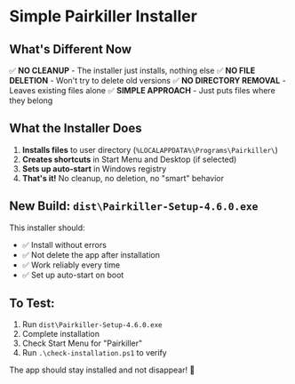 # Simple Pairkiller Installer

## What's Different Now
✅ **NO CLEANUP** - The installer just installs, nothing else
✅ **NO FILE DELETION** - Won't try to delete old versions
✅ **NO DIRECTORY REMOVAL** - Leaves existing files alone
✅ **SIMPLE APPROACH** - Just puts files where they belong

## What the Installer Does
1. **Installs files** to user directory (`%LOCALAPPDATA%\Programs\Pairkiller\`)
2. **Creates shortcuts** in Start Menu and Desktop (if selected)
3. **Sets up auto-start** in Windows registry
4. **That's it!** No cleanup, no deletion, no "smart" behavior

## New Build: `dist\Pairkiller-Setup-4.6.0.exe`

This installer should:
- ✅ Install without errors
- ✅ Not delete the app after installation
- ✅ Work reliably every time
- ✅ Set up auto-start on boot

## To Test:
1. Run `dist\Pairkiller-Setup-4.6.0.exe`
2. Complete installation
3. Check Start Menu for "Pairkiller"
4. Run `.\check-installation.ps1` to verify

The app should stay installed and not disappear! 🎉
